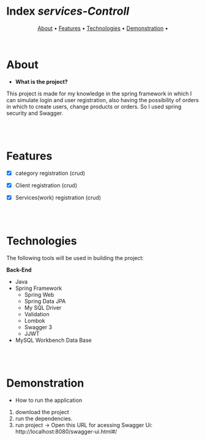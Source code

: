 

# Index  *services-Controll*
<p align="center">
 <a href="#about">About</a> •
 <a href="#features">Features</a> • 
 <a href="#technologies">Technologies</a> • 
 <a href="#demonstration">Demonstration</a> •  
</p>
<br/>



# About




* **What is the project?**

This project is made for my knowledge in the spring framework in which I can simulate login and user registration, also having the possibility of orders in which to create users, change products or orders. So I used spring security and Swagger.
 

<br/>
<br/>

# Features 

- [x] category registration (crud)
- [x] Client registration (crud)
- [x] Services(work) registration (crud)


<br/>
<br/>

# Technologies

The following tools will be used in building the project:

**Back-End**
  * Java
  * Spring Framework
      * Spring Web
      * Spring Data JPA
      * My SQL Driver
      * Validation
      * Lombok
      * Swagger 3
      * JJWT
 * MySQL Workbench Data Base
 
<br/>
<br/>

# Demonstration
- How to run the application

1. download the project
2. run the dependencies.
3. run project
->
Open this URL for acessing Swagger Ui:
http://localhost:8080/swagger-ui.html#/
 
